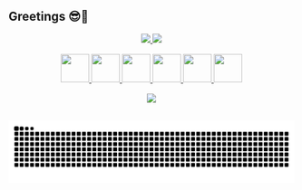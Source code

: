 ## Greetings 😎🤙

<div align="center">
  <a href="https://github.com/anuraghazra/github-readme-stats">
    <img height="180em" src="https://github-readme-stats.vercel.app/api?username=iagotito&theme=dracula&show_icons=true&include_all_commits=true&count_private=true"/>
    <img height="180em" src="https://github-readme-stats.vercel.app/api/top-langs/?username=iagotito&layout=compact&langs_count=10&theme=dracula"/>
  </a>
</div>

<br>

<div align="center">
  <a href="#">
    <img height="50" width="50" src="https://cdn.jsdelivr.net/gh/devicons/devicon/icons/python/python-original.svg" />
    <img height="50" width="50" src="https://cdn.jsdelivr.net/gh/devicons/devicon/icons/bash/bash-original.svg" />
    <img height="50" width="50" src="https://cdn.jsdelivr.net/gh/devicons/devicon/icons/javascript/javascript-original.svg" />
    <img height="50" width="50" src="https://cdn.jsdelivr.net/gh/devicons/devicon/icons/html5/html5-original.svg" />
    <img height="50" width="50" src="https://cdn.jsdelivr.net/gh/devicons/devicon/icons/css3/css3-original.svg" />
    <img height="50" width="50" src="https://cdn.jsdelivr.net/gh/devicons/devicon/icons/go/go-original-wordmark.svg" />
  </a>
</div>

<br>

<div align="center">
  <img src="https://user-images.githubusercontent.com/38673719/164735969-31e9464f-8810-498a-b801-127786ad778e.gif" />
</div>

##

![Snake animation](https://github.com/iagotito/iagotito/blob/output/github-contribution-grid-snake.svg)
